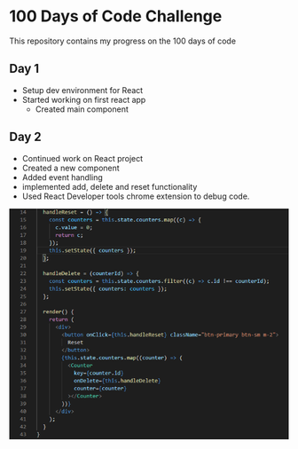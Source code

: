 # 100 Days of Code Challenge

This repository contains my progress on the 100 days of code

## Day 1

- Setup dev environment for React
- Started working on first react app
  - Created main component

## Day 2

- Continued work on React project
- Created a new component
- Added event handling
- implemented add, delete and reset functionality
- Used React Developer tools chrome extension to debug code.

![day2](components.png)
